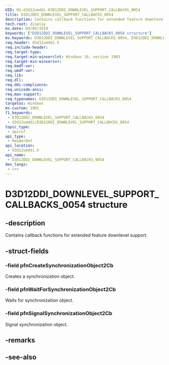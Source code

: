 ```yaml
---
UID: NS:d3d12umddi.D3D12DDI_DOWNLEVEL_SUPPORT_CALLBACKS_0054
title: D3D12DDI_DOWNLEVEL_SUPPORT_CALLBACKS_0054
description: Contains callback functions for extended feature downlevel support.
tech.root: display
ms.date: 04/04/2019
keywords: ["D3D12DDI_DOWNLEVEL_SUPPORT_CALLBACKS_0054 structure"]
ms.keywords: D3D12DDI_DOWNLEVEL_SUPPORT_CALLBACKS_0054, D3D12DDI_DOWNLEVEL_SUPPORT_CALLBACKS_0054,
req.header: d3d12umddi.h
req.include-header: 
req.target-type: 
req.target-min-winverclnt: Windows 10, version 1903
req.target-min-winversvr: 
req.kmdf-ver: 
req.umdf-ver: 
req.lib: 
req.dll: 
req.ddi-compliance: 
req.unicode-ansi: 
req.max-support: 
req.typenames: D3D12DDI_DOWNLEVEL_SUPPORT_CALLBACKS_0054
targetos: Windows
ms.custom: 19H1
f1_keywords:
 - D3D12DDI_DOWNLEVEL_SUPPORT_CALLBACKS_0054
 - d3d12umddi/D3D12DDI_DOWNLEVEL_SUPPORT_CALLBACKS_0054
topic_type:
 - apiref
api_type:
 - HeaderDef
api_location:
 - d3d12umddi.h
api_name:
 - D3D12DDI_DOWNLEVEL_SUPPORT_CALLBACKS_0054
dev_langs:
 - c++
---
```


# D3D12DDI_DOWNLEVEL_SUPPORT_CALLBACKS_0054 structure


## -description

Contains callback functions for extended feature downlevel support.

## -struct-fields

### -field pfnCreateSynchronizationObject2Cb

Creates a synchronization object.

### -field pfnWaitForSynchronizationObject2Cb

Waits for synchronization object.

### -field pfnSignalSynchronizationObject2Cb

Signal synchronization object.

## -remarks

## -see-also

